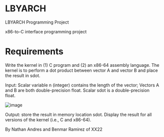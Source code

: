 # LBYARCH
LBYARCH Programming Project

x86-to-C interface programming project

# Requirements

Write the kernel in (1) C program and (2) an x86-64 assembly language.  The kernel is to perform a dot product between vector A and vector B and place the result in sdot.

Input: Scalar variable n (integer) contains the length of the vector;  Vectors A and B are both double-precision float. Scalar sdot is a double-precision float.

![image](https://github.com/Ramirez-Benmar/LBYARCH/assets/134592419/405651f6-74d5-42fd-ae77-934b2e4d3cfa)

Output: store the result in memory location sdot.  Display the result for all versions of the kernel (i.e., C and  x86-64).

By Nathan Andres and Benmar Ramirez of XX22
